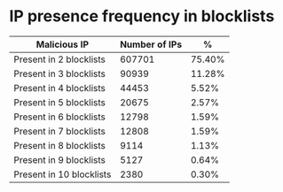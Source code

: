 # IP presence frequency in blocklists
| Malicious IP | Number of IPs | % |
|----|----|----|
| Present in 2 blocklists | 607701 | 75.40% |
| Present in 3 blocklists | 90939 | 11.28% |
| Present in 4 blocklists | 44453 | 5.52% |
| Present in 5 blocklists | 20675 | 2.57% |
| Present in 6 blocklists | 12798 | 1.59% |
| Present in 7 blocklists | 12808 | 1.59% |
| Present in 8 blocklists | 9114 | 1.13% |
| Present in 9 blocklists | 5127 | 0.64% |
| Present in 10 blocklists | 2380 | 0.30% |
